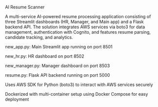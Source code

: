 AI Resume Scanner

A multi-service AI-powered resume processing application consisting of three Streamlit dashboards (HR, Manager, and Main app) and a Flask backend API. The solution integrates AWS services via boto3 for data management, authentication with Cognito, and features resume parsing, candidate tracking, and analytics.

new_app.py: Main Streamlit app running on port 8501

new_hr.py: HR dashboard on port 8502

new_manager.py: Manager dashboard on port 8503

resume.py: Flask API backend running on port 5000

Uses AWS SDK for Python (boto3) to interact with AWS services securely

Dockerized with multi-container setup using Docker Compose for easy deployment
